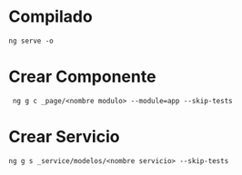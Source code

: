 # Compilado 
    ng serve -o

# Crear Componente
     ng g c _page/<nombre modulo> --module=app --skip-tests

# Crear Servicio
    ng g s _service/modelos/<nombre servicio> --skip-tests

